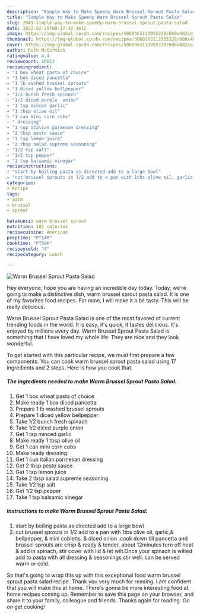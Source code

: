 ```yaml
---
description: "Simple Way to Make Speedy Warm Brussel Sprout Pasta Salad"
title: "Simple Way to Make Speedy Warm Brussel Sprout Pasta Salad"
slug: 2049-simple-way-to-make-speedy-warm-brussel-sprout-pasta-salad
date: 2022-02-28T08:17:32.461Z
image: https://img-global.cpcdn.com/recipes/5068363113955328/680x482cq70/warm-brussel-sprout-pasta-salad-recipe-main-photo.jpg
thumbnail: https://img-global.cpcdn.com/recipes/5068363113955328/680x482cq70/warm-brussel-sprout-pasta-salad-recipe-main-photo.jpg
cover: https://img-global.cpcdn.com/recipes/5068363113955328/680x482cq70/warm-brussel-sprout-pasta-salad-recipe-main-photo.jpg
author: Ruth McCormick
ratingvalue: 4.4
reviewcount: 10813
recipeingredient:
- "1 box wheat pasta of choice"
- "1 box diced pancetta"
- "1 lb washed brussel sprouts"
- "1 diced yellow bellpepper"
- "1/2 bunch fresh spinach"
- "1/2 diced purple  onion"
- "1 tsp minced garlic"
- "1 tbsp olive oil"
- "1 can mini corn cobs"
- " dressing"
- "1 cup italian parmesan dressing"
- "2 tbsp pesto sauce"
- "1 tsp lemon juice"
- "2 tbsp salad supreme seasoning"
- "1/2 tsp salt"
- "1/2 tsp pepper"
- "1 tsp balsamic vinegar"
recipeinstructions:
- "start by boiling pasta as directed add to a large bowl"
- "cut brussel sprouts in 1/2 add to a pan with 1tbs olive oil, garlic,& bellpepper, & mini cobletts, & diced onion .cook down till pancetta and brussel sprouts are crisp & ready & tender, about 12minutes turn off heat & add in spinach, stir cover with lid & let wilt.Once your spinach is wilted add to pasta with all dressing & seasonings stir well. can be served warm or cold."
categories:
- Recipe
tags:
- warm
- brussel
- sprout

katakunci: warm brussel sprout 
nutrition: 102 calories
recipecuisine: American
preptime: "PT14M"
cooktime: "PT59M"
recipeyield: "4"
recipecategory: Lunch

---
```



![Warm Brussel Sprout Pasta Salad](https://img-global.cpcdn.com/recipes/5068363113955328/680x482cq70/warm-brussel-sprout-pasta-salad-recipe-main-photo.jpg)

Hey everyone, hope you are having an incredible day today. Today, we're going to make a distinctive dish, warm brussel sprout pasta salad. It is one of my favorites food recipes. For mine, I will make it a bit tasty. This will be really delicious.

Warm Brussel Sprout Pasta Salad is one of the most favored of current trending foods in the world. It is easy, it's quick, it tastes delicious. It's enjoyed by millions every day. Warm Brussel Sprout Pasta Salad is something that I have loved my whole life. They are nice and they look wonderful.




To get started with this particular recipe, we must first prepare a few components. You can cook warm brussel sprout pasta salad using 17 ingredients and 2 steps. Here is how you cook that.

<!--inarticleads1-->

##### The ingredients needed to make Warm Brussel Sprout Pasta Salad:

1. Get 1 box wheat pasta of choice
1. Make ready 1 box diced pancetta
1. Prepare 1 lb washed brussel sprouts
1. Prepare 1 diced yellow bellpepper
1. Take 1/2 bunch fresh spinach
1. Take 1/2 diced purple  onion
1. Get 1 tsp minced garlic
1. Make ready 1 tbsp olive oil
1. Get 1 can mini corn cobs
1. Make ready  dressing:
1. Get 1 cup italian parmesan dressing
1. Get 2 tbsp pesto sauce
1. Get 1 tsp lemon juice
1. Take 2 tbsp salad supreme seasoning
1. Take 1/2 tsp salt
1. Get 1/2 tsp pepper
1. Take 1 tsp balsamic vinegar




<!--inarticleads2-->

##### Instructions to make Warm Brussel Sprout Pasta Salad:

1. start by boiling pasta as directed add to a large bowl
1. cut brussel sprouts in 1/2 add to a pan with 1tbs olive oil, garlic,& bellpepper, & mini cobletts, & diced onion .cook down till pancetta and brussel sprouts are crisp & ready & tender, about 12minutes turn off heat & add in spinach, stir cover with lid & let wilt.Once your spinach is wilted add to pasta with all dressing & seasonings stir well. can be served warm or cold.




So that's going to wrap this up with this exceptional food warm brussel sprout pasta salad recipe. Thank you very much for reading. I am confident that you will make this at home. There's gonna be more interesting food at home recipes coming up. Remember to save this page on your browser, and share it to your family, colleague and friends. Thanks again for reading. Go on get cooking!
